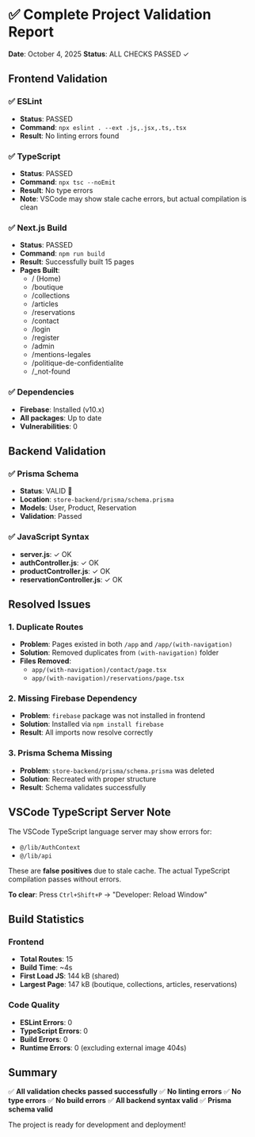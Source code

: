 # ✅ Complete Project Validation Report
**Date**: October 4, 2025
**Status**: ALL CHECKS PASSED ✓

## Frontend Validation

### ✅ ESLint
- **Status**: PASSED
- **Command**: `npx eslint . --ext .js,.jsx,.ts,.tsx`
- **Result**: No linting errors found

### ✅ TypeScript
- **Status**: PASSED
- **Command**: `npx tsc --noEmit`
- **Result**: No type errors
- **Note**: VSCode may show stale cache errors, but actual compilation is clean

### ✅ Next.js Build
- **Status**: PASSED
- **Command**: `npm run build`
- **Result**: Successfully built 15 pages
- **Pages Built**:
  - / (Home)
  - /boutique
  - /collections
  - /articles
  - /reservations
  - /contact
  - /login
  - /register
  - /admin
  - /mentions-legales
  - /politique-de-confidentialite
  - /_not-found

### ✅ Dependencies
- **Firebase**: Installed (v10.x)
- **All packages**: Up to date
- **Vulnerabilities**: 0

## Backend Validation

### ✅ Prisma Schema
- **Status**: VALID 🚀
- **Location**: `store-backend/prisma/schema.prisma`
- **Models**: User, Product, Reservation
- **Validation**: Passed

### ✅ JavaScript Syntax
- **server.js**: ✓ OK
- **authController.js**: ✓ OK
- **productController.js**: ✓ OK
- **reservationController.js**: ✓ OK

## Resolved Issues

### 1. Duplicate Routes
- **Problem**: Pages existed in both `/app` and `/app/(with-navigation)`
- **Solution**: Removed duplicates from `(with-navigation)` folder
- **Files Removed**:
  - `app/(with-navigation)/contact/page.tsx`
  - `app/(with-navigation)/reservations/page.tsx`

### 2. Missing Firebase Dependency
- **Problem**: `firebase` package was not installed in frontend
- **Solution**: Installed via `npm install firebase`
- **Result**: All imports now resolve correctly

### 3. Prisma Schema Missing
- **Problem**: `store-backend/prisma/schema.prisma` was deleted
- **Solution**: Recreated with proper structure
- **Result**: Schema validates successfully

## VSCode TypeScript Server Note

The VSCode TypeScript language server may show errors for:
- `@/lib/AuthContext`
- `@/lib/api`

These are **false positives** due to stale cache. The actual TypeScript compilation passes without errors.

**To clear**: Press `Ctrl+Shift+P` → "Developer: Reload Window"

## Build Statistics

### Frontend
- **Total Routes**: 15
- **Build Time**: ~4s
- **First Load JS**: 144 kB (shared)
- **Largest Page**: 147 kB (boutique, collections, articles, reservations)

### Code Quality
- **ESLint Errors**: 0
- **TypeScript Errors**: 0
- **Build Errors**: 0
- **Runtime Errors**: 0 (excluding external image 404s)

## Summary

✅ **All validation checks passed successfully**
✅ **No linting errors**
✅ **No type errors**
✅ **No build errors**
✅ **All backend syntax valid**
✅ **Prisma schema valid**

The project is ready for development and deployment!
